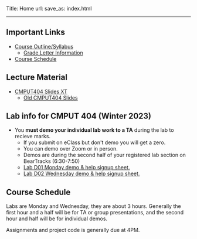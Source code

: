 Title: Home
url:
save_as: index.html

----

## Important Links

* [Course Outline/Syllabus](pages/outline202401.html)
    * [Grade Letter Information](pages/grade_letters.html)
* [Course Schedule](https://docs.google.com/spreadsheets/d/1anZXLGoz5y48FaxVRBLkzq1E_5phLhlgsI1HvbwrVqI/)

## Lecture Material

* [CMPUT404 Slides XT](https://uofa-cmput404.github.io/slides-xt/)
    * [Old CMPUT404 Slides](https://uofa-cmput404.github.io/cmput404-slides/)

## Lab info for CMPUT 404 (Winter 2023)

* You **must demo your individual lab work to a TA** during the lab to recieve marks.
    * If you submit on eClass but don't demo you will get a zero.
    * You can demo over Zoom or in person.
    * Demos are during the second half of your registered lab section on BearTracks (6:30-7:50)
    * [Lab D01 Monday demo & help signup sheet.](https://docs.google.com/spreadsheets/d/1PQ8cmpGy0nAsTkoL49V1bUIsUDJO3nBV2XJQQhqLoyU/edit?usp=sharing)
    * [Lab D02 Wednesday demo & help signup sheet.](https://docs.google.com/spreadsheets/d/1r6xk72JonREZizZx_NhioQrYox49YdoTDB0wIcjopF4/edit?usp=sharing)


## Course Schedule

Labs are Monday and Wednesday, they are about 3 hours. Generally the first hour and a half will be for TA or group presentations, and the second hour and half will be for individual demos.

Assignments and project code is generally due at 4PM.

